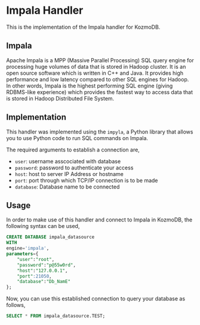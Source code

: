 # Impala Handler

This is the implementation of the  Impala handler for KozmoDB.

##  Impala
Apache Impala is a MPP (Massive Parallel Processing) SQL query engine for processing huge volumes of data that is stored in Hadoop cluster. It is an open source software which is written in C++ and Java. It provides high performance and low latency compared to other SQL engines for Hadoop.
In other words, Impala is the highest performing SQL engine (giving RDBMS-like experience) which provides the fastest way to access data that is stored in Hadoop Distributed File System.

## Implementation
This handler was implemented using the `impyla`, a Python library that allows you to use Python code to run SQL commands on Impala.

The required arguments to establish a connection are,
* `user`: username asscociated with database
* `password`: password to authenticate your access
* `host`: host to server IP Address or hostname
* `port`: port through which TCP/IP connection is to be made
* `database`: Database name to be connected

## Usage
In order to make use of this handler and connect to Impala in KozmoDB, the following syntax can be used,
~~~~sql
CREATE DATABASE impala_datasource
WITH
engine='impala',
parameters={
    "user":"root",
    "password":"p@55w0rd",
    "host":"127.0.0.1",
    "port":21050,
    "database":"Db_NamE"
};
~~~~

Now, you can use this established connection to query your database as follows,
~~~~sql
SELECT * FROM impala_datasource.TEST;
~~~~
